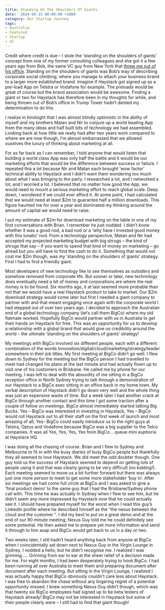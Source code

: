 ```yaml
---
title: Standing On The Shoulders Of Giants 
date: '2014-09-23 00:00:00 +1000'
category: Our Startup Journey
tags:
- Australia
- Featured
- Startup
- VC
---
```


Credit where credit is due – I stole the ‘standing on the shoulders of giants’ concept from one of my former consulting colleagues and she got it a few years ago from Bob, the same VC guy from New York that [threw me out of his office](https://thehaystackapp.com/blog/standing-on-the-shoulders-of-giants/). Standing on the shoulders of giants was Bob’s way of describing corporate social climbing; where you manage to attach your business brand to a larger more established brand. Imagine if Haystack got signed up as a pre-load App on Telstra or Vodafone for example. The preloads would be great of course but the brand association would be awesome. Finding a giant or two for Haystack has therefore been in my thoughts for while, and being thrown out of Bob’s office in Trump Tower hadn’t dented my determination to do this.

I realize in hindsight that I was almost blindly optimistic in the ability of myself and my brothers Matan and Nir to conjure up a world beating App from the many ideas and half built bits of technology we had assembled. Looking back at how little we really had after two years work compared to where we are now though, I’m almost embarrassed that we allowed ouselves the luxury of thinking about marketing at all.

For as far back as I can remember, I told anyone that would listen that building a world class App was only half the battle and it would be our marketing efforts that would be the difference between success or failure. I repeated this a lot because Nir and Matan each brought ‘wow factor’ technical ability to Haystack and I didn’t want them wondering too much about what I was bringing to the party. I researched a lot, and I networked a lot, and I worried a lot. I believed that no matter how good the App, we would need to mount a serious marketing effort to reach global scale. Deep down, I wondered if we could ever afford it. At some point, I had calculated that we would need at least $2m to guarantee half a million downloads. This figure haunted me for over a year and dominated my thinking around the amount of capital we would need to raise.

I put my estimate of $2m for download marketing on the table in one of my first conversations with Brian. I remember he just nodded. I didn’t know whether it was a good nod, a bad nod or a ‘why have I invested good money with this lunatic’ nod. From a technology perspective, Matan and Nir had accepted my projected marketing budget with big shrugs – the kind of shrugs that say – if you want to spend that kind of money on marketing – go ahead but you will have to find the cash to do it. Something that would not cost me $2m though, was my ‘standing on the shoulders of giants’ strategy. First I had to find a friendly giant.

Most developers of new technology like to see themselves as outsiders and somehow removed from corporate life. But sooner or later, new technology does eventually need a bit of money and corporations are where the real money is to be found. Six months ago, it at last seemed more probable than not that we would have a real Haystack product to take to market. Our $2m download strategy would come later but first I needed a giant company to partner with and that meant engaging once again with the corporate world I had stepped out of over two years ago. I decided to approach the Australian end of a global technology company (let’s call them BigCo) where my old flatmate worked. Hopefully BigCo would partner with us in Australia to get their hands on Haystack for free. This was an opportunity for us to develop a relationship with a global brand that would give us credibility around the world – the ultimate ‘standing on the shoulders of giants’ strategy!

My meetings with BigCo involved six different people, each with a different combination of the words Innovation/digital/cloud/marketing/strategy/leader somewhere in their job titles. My first meeting at BigCo didn’t go well. I flew down to Sydney for the meeting but the BigCo person I had travelled to meet had changed his plans at the last minute and had actually flown up to visit one of his customers in Brisbane. He called me by phone for our meeting. I was left to deal with the absurdity of me sitting in a BigCo reception office in North Sydney trying to talk through a demonstration of our Haystack to a BigCo exec sitting in an office back in my home town. My verbal description of Haystack didn’t go down very well and the whole thing was just an expensive waste of time. But a week later I had another crack at BigCo through another contact and this time I got some traction after a couple of follow on meetings. BigCo almost immediately started talking Big Bucks. Yes – BigCo was interested in investing in Haystack, Yes – BigCo would roll Haystack out to all their staff on the first week of launch and most amazing of all; Yes- BigCo could easily introduce us to the right guys at Telstra, Optus and Vodafone because BigCo was a big supplier to the Telco companies. It was all Yes, Yes, Yes, Yes from BigCo… queue mini euphoria at Haystack HQ.

I was doing all the chasing of course. Brian and I flew to Sydney and Melbourne to fit in with the busy diaries of busy BigCo people but thankfully they all seemed to love Haystack. We did meet the odd doubter though. One guy told us the success of Haystack seemed to depend on getting lots of people using it and that was clearly going to be very difficult (no kidding!). Each meeting seemed to move us a bit further forward but there was always just one more person to meet to get some more stakeholder ‘buy in’. After six meetings we had come full circle at BigCo and I was asked to give a ‘final product demo’ to the same guy that I had the Brisbane/Sydney phone call with. This time he was actually In Sydney when I flew to see him, but he didn’t seem any more impressed by Haystack now that he could actually see it. I should have prepared myself for the worst when I read this guy’s LinkedIn profile where he described himself as the “the nexus between the cloud and the customer “. I did my best to put on a great demo and at the end of our 90 minute meeting; Nexus Guy told me he could definitely see some potential. He then asked me to prepare yet more information and send it through to him asap and BigCo would get back to us in a day or two.

Two weeks later, I still hadn’t heard anything back from anyone at BigCo when I coincidentally sat down next to Nexus Guy in the Virgin Lounge in Sydney. I nodded a hello, but he didn’t recognise me. I realized I was grinning….. Grinning from ear to ear at the sheer relief of a decision made for me. For eight months, I had been desperately trying to hook BigCo. I had been running all over Australia to meet them and preparing document after document after each meeting. But sitting in the Virgin Lounge, I realized I was actually happy that BigCo obviously couldn’t care less about Haystack. I was free to abandon the chase without any lingering regret of a potential opportunity missed. I knew something Nexus Guy didn’t though, which was that twenty six BigCo employees had signed up to be beta testers of Haystack already! BigCo may not be interested in Haystack but some of their people clearly were – I still had to find that giant though!

